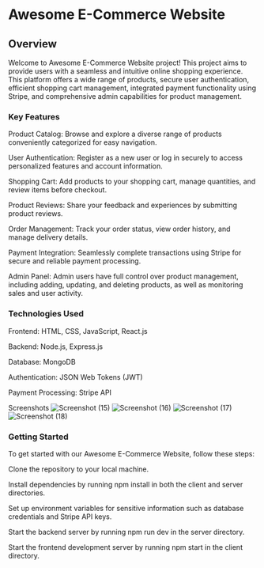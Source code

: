 # Awesome E-Commerce Website

## Overview

Welcome to Awesome E-Commerce Website project! This project aims to provide users with a seamless and intuitive online shopping experience. This platform offers a wide range of products, secure user authentication, efficient shopping cart management, integrated payment functionality using Stripe, and comprehensive admin capabilities for product management.

### Key Features
Product Catalog: Browse and explore a diverse range of products conveniently categorized for easy navigation.

User Authentication: Register as a new user or log in securely to access personalized features and account information.

Shopping Cart: Add products to your shopping cart, manage quantities, and review items before checkout.

Product Reviews: Share your feedback and experiences by submitting product reviews.

Order Management: Track your order status, view order history, and manage delivery details.

Payment Integration: Seamlessly complete transactions using Stripe for secure and reliable payment processing.

Admin Panel: Admin users have full control over product management, including adding, updating, and deleting products, as well as monitoring sales and user activity.

### Technologies Used

Frontend: HTML, CSS, JavaScript, React.js

Backend: Node.js, Express.js

Database: MongoDB

Authentication: JSON Web Tokens (JWT)

Payment Processing: Stripe API

Screenshots
![Screenshot (15)](https://github.com/IshaGitHubProfile/Ecommerce/assets/143515190/273dd965-55c2-4320-9b75-9750e9bb7883)
![Screenshot (16)](https://github.com/IshaGitHubProfile/Ecommerce/assets/143515190/80823fd6-2e8a-4971-b5f0-90145bd47845)
![Screenshot (17)](https://github.com/IshaGitHubProfile/Ecommerce/assets/143515190/891d129b-f9d1-451e-967e-b767b6596841)
![Screenshot (18)](https://github.com/IshaGitHubProfile/Ecommerce/assets/143515190/d65fcac3-8964-4d8b-97f7-c387e589e387)

### Getting Started

To get started with our Awesome E-Commerce Website, follow these steps:

Clone the repository to your local machine.

Install dependencies by running npm install in both the client and server directories.

Set up environment variables for sensitive information such as database credentials and Stripe API keys.

Start the backend server by running npm run dev in the server directory.

Start the frontend development server by running npm start in the client directory.
